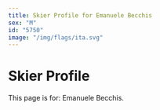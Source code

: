 ```yaml
---
title: Skier Profile for Emanuele Becchis
sex: "M"
id: "5750"
image: "/img/flags/ita.svg" 
---
```


# Skier Profile

This page is for: Emanuele Becchis.
    